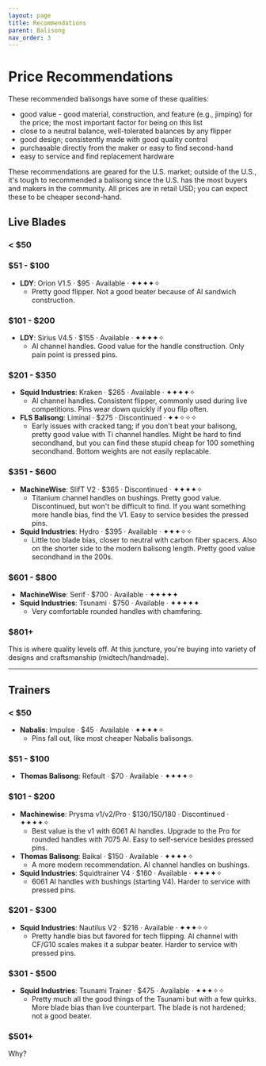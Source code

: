 ```yaml
---
layout: page
title: Recommendations
parent: Balisong
nav_order: 3
---
```


# Price Recommendations
These recommended balisongs have some of these qualities: 

- good value - good material, construction, and feature (e.g., jimping) for the price; the most important factor for being on this list
- close to a neutral balance, well-tolerated balances by any flipper
- good design; consistently made with good quality control
- purchasable directly from the maker or easy to find second-hand
- easy to service and find replacement hardware

These recommendations are geared for the U.S. market; outside of the U.S., it's tough to recommended a balisong since the U.S. has the most buyers and makers in the community. All prices are in retail USD; you can expect these to be cheaper second-hand.

## Live Blades
### < $50

### $51 - $100
- **LDY**: Orion V1.5 · $95 · Available · ✦✦✦✦✧
    - Pretty good flipper. Not a good beater because of Al sandwich construction.

### $101 - $200
- **LDY**: Sirius V4.5 · $155 · Available · ✦✦✦✦✧
    - Al channel handles. Good value for the handle construction. Only pain point is pressed pins.

### $201 - $350
- **Squid Industries**: Kraken · $265 · Available · ✦✦✦✦✧
    - Al channel handles. Consistent flipper, commonly used during live competitions. Pins wear down quickly if you flip often.
- **FLS Balisong**: Liminal · $275 · Discontinued · ✦✦✧✧✧
    - Early issues with cracked tang; if you don't beat your balisong, pretty good value with Ti channel handles. Might be hard to find secondhand, but you can find these stupid cheap for 100 something secondhand. Bottom weights are not easily replacable. 

### $351 - $600
- **MachineWise**: SlifT V2 · $365 · Discontinued · ✦✦✦✦✧
    - Titanium channel handles on bushings. Pretty good value. Discontinued, but won't be difficult to find. If you want something more handle bias, find the V1. Easy to service besides the pressed pins.
- **Squid Industries**: Hydro · $395 · Available · ✦✦✦✧✧
    - Little too blade bias, closer to neutral with carbon fiber spacers. Also on the shorter side to the modern balisong length. Pretty good value secondhand in the 200s.

### $601 - $800
- **MachineWise**: Serif · $700 · Available · ✦✦✦✦✦
- **Squid Industries**: Tsunami · $750 · Available · ✦✦✦✦✦
    - Very comfortable rounded handles with chamfering. 

### $801+
This is where quality levels off. At this juncture, you're buying into variety of designs and craftsmanship (midtech/handmade).

---

## Trainers

### < $50
- **Nabalis**: Impulse · $45 · Available · ✦✦✦✦✧
    - Pins fall out, like most cheaper Nabalis balisongs.

### $51 - $100
- **Thomas Balisong**: Refault · $70 · Available · ✦✦✦✦✧

### $101 - $200
- **Machinewise**: Prysma v1/v2/Pro · $130/150/180 · Discontinued · ✦✦✦✦✧
    - Best value is the v1 with 6061 Al handles. Upgrade to the Pro for rounded handles with 7075 Al. Easy to self-service besides pressed pins.
- **Thomas Balisong**: Baikal · $150 · Available · ✦✦✦✦✧
    - A more modern recommendation. Al channel handles on bushings.
- **Squid Industries**: Squidtrainer V4 · $160 · Available · ✦✦✦✦✧
    - 6061 Al handles with bushings (starting V4). Harder to service with pressed pins.

### $201 - $300
- **Squid Industries**: Nautilus V2 · $216 · Available · ✦✦✦✧✧
    - Pretty handle bias but favored for tech flipping. Al channel with CF/G10 scales makes it a subpar beater. Harder to service with pressed pins.

### $301 - $500
- **Squid Industries**: Tsunami Trainer · $475 · Available · ✦✦✦✧✧
    - Pretty much all the good things of the Tsunami but with a few quirks. More blade bias than live counterpart. The blade is not hardened; not a good beater.

### $501+
Why?
